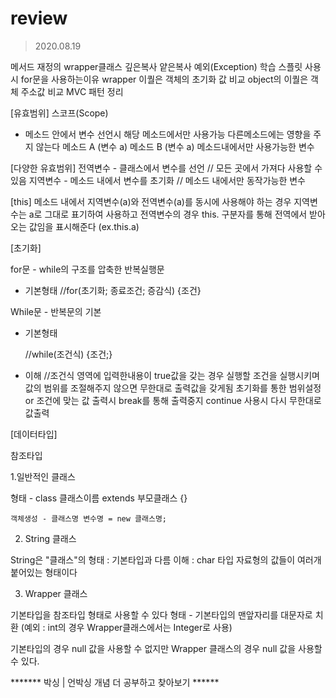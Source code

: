 # review
> 2020.08.19


메서드 재정의
wrapper클래스 
깊은복사 얕은복사
예외(Exception) 학습
스플릿 사용시 for문을 사용하는이유
wrapper 이퀄은 객체의 초기화 값 비교
object의 이퀄은 객체 주소값 비교
MVC 패턴 정리



[유효범위] 
스코프(Scope)
- 메소드 안에서 변수 선언시 해당 메소드에서만 사용가능
다른메소드에는 영향을 주지 않는다
메소드 A (변수 a)
메소드 B (변수 a)
메소드내에서만 사용가능한 변수

[다양한 유효범위]
전역변수 - 클래스에서 변수를 선언 // 모든 곳에서 가져다 사용할 수 있음
지역변수 - 메소드 내에서 변수를 초기화 // 메소드 내에서만 동작가능한 변수

[this]
메소드 내에서 지역변수(a)와 전역변수(a)를 동시에 사용해야 하는 경우
지역변수는 a로 그대로 표기하여 사용하고 전역변수의 경우 this. 구분자를 통해
전역에서 받아오는 값임을 표시해준다 (ex.this.a)

[초기화]


for문 - while의 구조를 압축한 반복실행문
 - 기본형태
 	//for(초기화; 종료조건; 증감식) {조건}
	
	
While문 - 반복문의 기본
 - 기본형태
 	
	//while(조건식) {조건;}
 - 이해
 	//조건식 영역에 입력한내용이 true값을 갖는 경우 실행할 조건을 실행시키며
	  값의 범위를 조절해주지 않으면 무한대로 출력값을 갖게됨
	  초기화를 통한 범위설정 or 조건에 맞는 값 출력시 break를 통해 출력중지
	  continue 사용시 다시 무한대로 값출력





[데이터타입]

참조타입 

1.일반적인 클래스

형태 - class 클래스이름 extends 부모클래스 {}

	객체생성 - 클래스명 변수명 = new 클래스명;

2. String 클래스

String은 "클래스"의 형태 : 기본타입과 다름
이해 : char 타입 자료형의 값들이 여러개 붙어있는 형태이다

3. Wrapper 클래스

기본타입을 참조타입 형태로 사용할 수 있다
형태 - 기본타입의 맨앞자리를 대문자로 치환 
(예외 : int의 경우 Wrapper클래스에서는 Integer로 사용)

기본타입의 경우 null 값을 사용할 수 없지만
Wrapper 클래스의 경우 null 값을 사용할 수 있다.

******* 박싱 | 언박싱 개념 더 공부하고 찾아보기 ******
